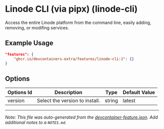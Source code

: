 
# Linode CLI (via pipx) (linode-cli)

Access the entire Linode platform from the command line, easily adding, removing, or modifing services.

## Example Usage

```json
"features": {
    "ghcr.io/devcontainers-extra/features/linode-cli:1": {}
}
```

## Options

| Options Id | Description | Type | Default Value |
|-----|-----|-----|-----|
| version | Select the version to install. | string | latest |



---

_Note: This file was auto-generated from the [devcontainer-feature.json](devcontainer-feature.json).  Add additional notes to a `NOTES.md`._
